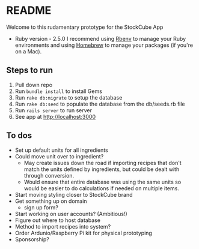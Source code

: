 # README

Welcome to this rudamentary prototype for the StockCube App

* Ruby version - 2.5.0
I recommend using [Rbenv](https://github.com/rbenv/rbenv) to manage your Ruby environments and using [Homebrew](https://brew.sh/) to manage your packages (if you're on a Mac).

## Steps to run
1. Pull down repo
2. Run `bundle install` to install Gems
3. Run `rake db:migrate` to setup the database
4. Run `rake db:seed` to populate the database from the db/seeds.rb file
5. Run `rails server` to run server
6. See app at [http://localhost:3000](http://localhost:3000)

## To dos
- Set up default units for all ingredients
- Could move unit over to ingredient?
	- May create issues down the road if importing recipes that don't match the units defined by ingredients, but could be dealt with through conversion.
	- Would ensure that entire database was using the same units so would be easier to do calculations if needed on multiple items.
- Start moving styling closer to StockCube brand
- Get something up on domain
	- sign up form?
- Start working on user accounts? (Ambitious!)
- Figure out where to host database
- Method to import recipes into system?
- Order Ardunio/Raspberry Pi kit for physical prototyping
- Sponsorship?